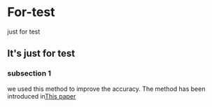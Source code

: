 # For-test
just for test
## It's just for test

### subsection 1
we used this method to improve the accuracy. The method has been introduced in[This paper](https://doi.org/10.1016/j.compmedimag.2011.01.003)

